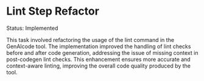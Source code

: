 # Lint Step Refactor

Status: Implemented

This task involved refactoring the usage of the lint command in the GenAIcode tool. The implementation improved the handling of lint checks before and after code generation, addressing the issue of missing context in post-codegen lint checks. This enhancement ensures more accurate and context-aware linting, improving the overall code quality produced by the tool.
